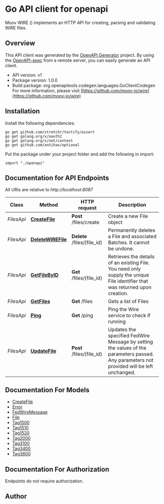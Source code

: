 # Go API client for openapi

Moov WIRE () implements an HTTP API for creating, parsing and validating WIRE files.

## Overview
This API client was generated by the [OpenAPI Generator](https://openapi-generator.tech) project.  By using the [OpenAPI-spec](https://www.openapis.org/) from a remote server, you can easily generate an API client.

- API version: v1
- Package version: 1.0.0
- Build package: org.openapitools.codegen.languages.GoClientCodegen
For more information, please visit [https://github.com/moov-io/wire](https://github.com/moov-io/wire)

## Installation

Install the following dependencies:
```
go get github.com/stretchr/testify/assert
go get golang.org/x/oauth2
go get golang.org/x/net/context
go get github.com/antihax/optional
```

Put the package under your project folder and add the following in import:
```golang
import "./openapi"
```

## Documentation for API Endpoints

All URIs are relative to *http://localhost:8087*

Class | Method | HTTP request | Description
------------ | ------------- | ------------- | -------------
*FilesApi* | [**CreateFile**](docs/FilesApi.md#createfile) | **Post** /files/create | Create a new File object
*FilesApi* | [**DeleteWIREFile**](docs/FilesApi.md#deletewirefile) | **Delete** /files/{file_id} | Permanently deletes a File and associated Batches. It cannot be undone.
*FilesApi* | [**GetFileByID**](docs/FilesApi.md#getfilebyid) | **Get** /files/{file_id} | Retrieves the details of an existing File. You need only supply the unique File identifier that was returned upon creation.
*FilesApi* | [**GetFiles**](docs/FilesApi.md#getfiles) | **Get** /files | Gets a list of Files
*FilesApi* | [**Ping**](docs/FilesApi.md#ping) | **Get** /ping | Ping the Wire service to check if running
*FilesApi* | [**UpdateFile**](docs/FilesApi.md#updatefile) | **Post** /files/{file_id} | Updates the specified FedWire Message by setting the values of the parameters passed. Any parameters not provided will be left unchanged.


## Documentation For Models

 - [CreateFile](docs/CreateFile.md)
 - [Error](docs/Error.md)
 - [FedWireMessage](docs/FedWireMessage.md)
 - [File](docs/File.md)
 - [Tag1500](docs/Tag1500.md)
 - [Tag1510](docs/Tag1510.md)
 - [Tag1520](docs/Tag1520.md)
 - [Tag2000](docs/Tag2000.md)
 - [Tag3100](docs/Tag3100.md)
 - [Tag3400](docs/Tag3400.md)
 - [Tag3600](docs/Tag3600.md)


## Documentation For Authorization
 Endpoints do not require authorization.


## Author



